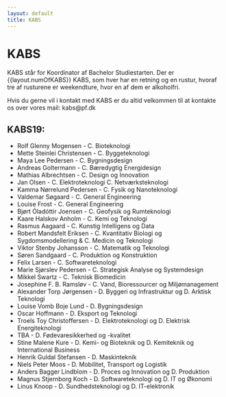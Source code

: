 ```yaml
---
layout: default
title: KABS
---
```


<h1>KABS</h1>

<p>KABS står for Koordinator af Bachelor Studiestarten. Der er {{layout.numOfKABS}} KABS, som hver har en retning og en rustur, hvoraf tre af rusturene er weekendture, hvor en af dem er alkoholfri. </p>
<p>Hvis du gerne vil i kontakt med KABS er du altid velkommen til at kontakte os over vores mail: kabs@pf.dk</p>

<h2>KABS19:</h2>
<ul>
<li>	Rolf Glenny Mogensen	-	C. Bioteknologi	</li>
<li>	Mette Steinlei Christensen	-	C. Byggeteknologi	</li>
<li>	Maya Lee Pedersen	-	C. Bygningsdesign	</li>
<li>	Andreas Goltermann	-	C. Bæredygtig Energidesign	</li>
<li>	Mathias Albrechtsen	-	C. Design og Innovation	</li>
<li>	Jan Olsen	-	C. Elektroteknologi C. Netværksteknologi	</li>
<li>	Kamma Nørrelund Pedersen	-	C. Fysik og Nanoteknologi	</li>
<li>	Valdemar Søgaard	-	C. General Engineering	</li>
<li>	Louise Frost	-	C. General Engineering	</li>
<li>	Bjørt Óladóttir Joensen	-	C. Geofysik og Rumteknologi	</li>
<li>	Kaare Halskov Anholm	-	C. Kemi og Teknologi	</li>
<li>	Rasmus Aagaard	-	C. Kunstig Intelligens og Data	</li>
<li>	Robert Mandsfelt Eriksen	-	C. Kvantitativ Biologi og Sygdomsmodellering  & C. Medicin og Teknologi	</li>
<li>	Viktor Stenby Johansson	-	C. Matematik og Teknologi	</li>
<li>	Søren Sandgaard	-	C. Produktion og Konstruktion	</li>
<li>	Felix Larsen	-	C. Softwareteknologi	</li>
<li>	Marie Sjørslev Pedersen	-	C. Strategisk Analyse og Systemdesign	</li>
<li>	Mikkel Swartz	-	C. Teknisk Biomedicin	</li>
<li>	Josephine F. B. Ramsløv	-	C. Vand, Bioressourcer og Miljømanagement	</li>
<li>	Alexander Torp Jørgensen	-	D. Byggeri og Infrastruktur og D. Arktisk Teknologi	</li>
<li>	Louise Vomb Boje Lund	-	D. Bygningsdesign	</li>
<li>	Oscar Hoffmann	-	D. Eksport og Teknologi	</li>
<li>	Troels Toy Christoffersen	-	D. Elektroteknologi og D. Elektrisk Energiteknologi	</li>
<li>		TBA -	D. Fødevaresikkerhed og -kvalitet	</li>
<li>	Stine Malene Kure	-	D. Kemi- og Bioteknik og D. Kemiteknik og International Business	</li>
<li>	Henrik Guldal Stefansen	-	D. Maskinteknik	</li>
<li>	Niels Peter Moos	-	D. Mobilitet, Transport og Logistik	</li>
<li>	Anders Bagger Lindblom	-	D. Proces og Innovation og D. Produktion	</li>
<li>	Magnus Stjernborg Koch	-	D. Softwareteknologi og D. IT og Økonomi	</li>
<li>	Linus Knoop	-	D. Sundhedsteknologi og D. IT-elektronik	</li>

</ul>
